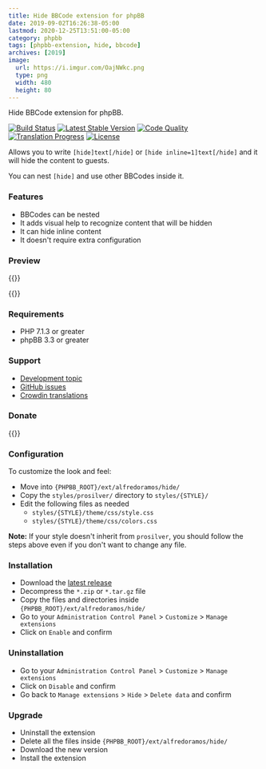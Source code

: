 ```yaml
---
title: Hide BBCode extension for phpBB
date: 2019-09-02T16:26:38-05:00
lastmod: 2020-12-25T13:51:00-05:00
category: phpbb
tags: [phpbb-extension, hide, bbcode]
archives: [2019]
image:
  url: https://i.imgur.com/OajNWkc.png
  type: png
  width: 480
  height: 80
---
```

Hide BBCode extension for phpBB.

[![Build Status](https://img.shields.io/github/workflow/status/AlfredoRamos/phpbb-ext-hide/GitHub%20Actions%20CI?style=flat-square)](https://github.com/AlfredoRamos/phpbb-ext-hide/actions)
[![Latest Stable Version](https://img.shields.io/github/tag/AlfredoRamos/phpbb-ext-hide.svg?label=stable&style=flat-square)](https://github.com/AlfredoRamos/phpbb-ext-hide/releases)
[![Code Quality](https://img.shields.io/codacy/grade/5de75f922b4f4eae90615728e908c1c7.svg?style=flat-square)](https://app.codacy.com/gh/AlfredoRamos/phpbb-ext-hide/dashboard)
[![Translation Progress](https://badges.crowdin.net/phpbb-ext-hide/localized.svg)](https://crowdin.com/project/phpbb-ext-hide)
[![License](https://img.shields.io/github/license/AlfredoRamos/phpbb-ext-hide.svg?style=flat-square)](https://raw.githubusercontent.com/AlfredoRamos/phpbb-ext-hide/master/license.txt)

Allows you to write `[hide]text[/hide]` or `[hide inline=1]text[/hide]` and it will hide the content to guests.

You can nest `[hide]` and use other BBCodes inside it.

<!--more-->
### Features

- BBCodes can be nested
- It adds visual help to recognize content that will be hidden
- It can hide inline content
- It doesn't require extra configuration

### Preview

{{<preview src="https://i.imgur.com/OajNWkc.png" alt="Content as logged-in user" caption="Content as logged-in user" imgclass="img-fluid d-block mx-auto mb-3">}}

{{<preview src="https://i.imgur.com/xDbK3oU.png" alt="Content as guest" caption="Content as guest" imgclass="img-fluid d-block mx-auto mb-3">}}

### Requirements

- PHP 7.1.3 or greater
- phpBB 3.3 or greater

### Support

- [Development topic](https://www.phpbb-es.com/foro/viewtopic.php?t=42374)
- [GitHub issues](https://github.com/AlfredoRamos/phpbb-ext-hide/issues)
- [Crowdin translations](https://crowdin.com/project/phpbb-ext-hide)

### Donate

{{<donate>}}

### Configuration

To customize the look and feel:

- Move into `{PHPBB_ROOT}/ext/alfredoramos/hide/`
- Copy the `styles/prosilver/` directory to `styles/{STYLE}/`
- Edit the following files as needed
	- `styles/{STYLE}/theme/css/style.css`
	- `styles/{STYLE}/theme/css/colors.css`

**Note:** If your style doesn't inherit from `prosilver`, you should follow the steps above even if you don't want to change any file.

### Installation

- Download the [latest release](https://github.com/AlfredoRamos/phpbb-ext-hide/releases)
- Decompress the `*.zip` or `*.tar.gz` file
- Copy the files and directories inside `{PHPBB_ROOT}/ext/alfredoramos/hide/`
- Go to your `Administration Control Panel` > `Customize` > `Manage extensions`
- Click on `Enable` and confirm

### Uninstallation

- Go to your `Administration Control Panel` > `Customize` > `Manage extensions`
- Click on `Disable` and confirm
- Go back to `Manage extensions` > `Hide` > `Delete data` and confirm

### Upgrade

- Uninstall the extension
- Delete all the files inside `{PHPBB_ROOT}/ext/alfredoramos/hide/`
- Download the new version
- Install the extension
